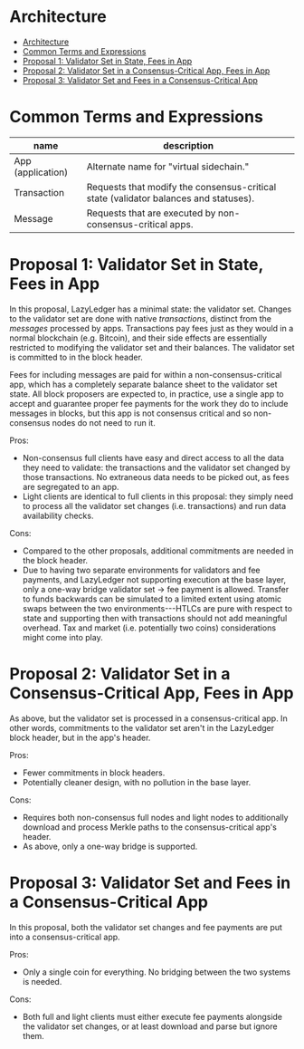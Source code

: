 Architecture
===

- [Architecture](#architecture)
- [Common Terms and Expressions](#common-terms-and-expressions)
- [Proposal 1: Validator Set in State, Fees in App](#proposal-1-validator-set-in-state-fees-in-app)
- [Proposal 2: Validator Set in a Consensus-Critical App, Fees in App](#proposal-2-validator-set-in-a-consensus-critical-app-fees-in-app)
- [Proposal 3: Validator Set and Fees in a Consensus-Critical App](#proposal-3-validator-set-and-fees-in-a-consensus-critical-app)

# Common Terms and Expressions

| name              | description                                                                          |
| ----------------- | ------------------------------------------------------------------------------------ |
| App (application) | Alternate name for "virtual sidechain."                                              |
| Transaction       | Requests that modify the consensus-critical state (validator balances and statuses). |
| Message           | Requests that are executed by non-consensus-critical apps.                           |

# Proposal 1: Validator Set in State, Fees in App

In this proposal, LazyLedger has a minimal state: the validator set. Changes to the validator set are done with native _transactions_, distinct from the _messages_ processed by apps. Transactions pay fees just as they would in a normal blockchain (e.g. Bitcoin), and their side effects are essentially restricted to modifying the validator set and their balances. The validator set is committed to in the block header.

Fees for including messages are paid for within a non-consensus-critical app, which has a completely separate balance sheet to the validator set state. All block proposers are expected to, in practice, use a single app to accept and guarantee proper fee payments for the work they do to include messages in blocks, but this app is not consensus critical and so non-consensus nodes do not need to run it.

Pros:
* Non-consensus full clients have easy and direct access to all the data they need to validate: the transactions and the validator set changed by those transactions. No extraneous data needs to be picked out, as fees are segregated to an app.
* Light clients are identical to full clients in this proposal: they simply need to process all the validator set changes (i.e. transactions) and run data availability checks.

Cons:
* Compared to the other proposals, additional commitments are needed in the block header.
* Due to having two separate environments for validators and fee payments, and LazyLedger not supporting execution at the base layer, only a one-way bridge validator set $\rightarrow$ fee payment is allowed. Transfer to funds backwards can be simulated to a limited extent using atomic swaps between the two environments---HTLCs are pure with respect to state and supporting then with transactions should not add meaningful overhead. Tax and market (i.e. potentially two coins) considerations might come into play.

# Proposal 2: Validator Set in a Consensus-Critical App, Fees in App

As above, but the validator set is processed in a consensus-critical app. In other words, commitments to the validator set aren't in the LazyLedger block header, but in the app's header.

Pros:
* Fewer commitments in block headers.
* Potentially cleaner design, with no pollution in the base layer.

Cons:
* Requires both non-consensus full nodes and light nodes to additionally download and process Merkle paths to the consensus-critical app's header.
* As above, only a one-way bridge is supported.

# Proposal 3: Validator Set and Fees in a Consensus-Critical App

In this proposal, both the validator set changes and fee payments are put into a consensus-critical app.

Pros:
* Only a single coin for everything. No bridging between the two systems is needed.

Cons:
* Both full and light clients must either execute fee payments alongside the validator set changes, or at least download and parse but ignore them.
